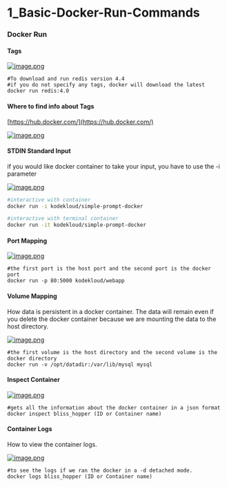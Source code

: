 # 1_Basic-Docker-Run-Commands

### Docker Run

#### Tags

[![image.png](https://bookstack.besthomelabevar.xyz/uploads/images/gallery/2024-06/scaled-1680-/zBdxWsxqsdlRRxIP-image.png)](https://bookstack.besthomelabevar.xyz/uploads/images/gallery/2024-06/zBdxWsxqsdlRRxIP-image.png)

```
#To download and run redis version 4.4
#if you do not specify any tags, docker will download the latest
docker run redis:4.0
```

#### Where to find info about Tags

[https://hub.docker.com/](https://hub.docker.com/)

[![image.png](https://bookstack.besthomelabevar.xyz/uploads/images/gallery/2024-06/scaled-1680-/2gSOXrD8vPa0gGBz-image.png)](https://bookstack.besthomelabevar.xyz/uploads/images/gallery/2024-06/2gSOXrD8vPa0gGBz-image.png)

#### STDIN Standard Input

if you would like docker container to take your input, you have to use the -i parameter

[![image.png](https://bookstack.besthomelabevar.xyz/uploads/images/gallery/2024-06/scaled-1680-/eHkqIUKBIhy5WE8F-image.png)](https://bookstack.besthomelabevar.xyz/uploads/images/gallery/2024-06/eHkqIUKBIhy5WE8F-image.png)

```bash
#interactive with container
docker run -i kodekloud/simple-prompt-docker

#interactive with terminal container
docker run -it kodekloud/simple-prompt-docker
```

#### Port Mapping

[![image.png](https://bookstack.besthomelabevar.xyz/uploads/images/gallery/2024-06/scaled-1680-/FxdZGp7390crajFJ-image.png)](https://bookstack.besthomelabevar.xyz/uploads/images/gallery/2024-06/FxdZGp7390crajFJ-image.png)

```
#the first port is the host port and the second port is the docker port
docker run -p 80:5000 kodekloud/webapp
```

#### Volume Mapping  


How data is persistent in a docker container. The data will remain even if you delete the docker container because we are mounting the data to the host directory.

[![image.png](https://bookstack.besthomelabevar.xyz/uploads/images/gallery/2024-06/scaled-1680-/Bnnf55C0nDiOll6Z-image.png)](https://bookstack.besthomelabevar.xyz/uploads/images/gallery/2024-06/Bnnf55C0nDiOll6Z-image.png)

```
#the first volume is the host directory and the second volume is the docker directory
docker run -v /opt/datadir:/var/lib/mysql mysql
```

#### Inspect Container

[![image.png](https://bookstack.besthomelabevar.xyz/uploads/images/gallery/2024-06/scaled-1680-/gqTJF6KGcmCvEbIF-image.png)](https://bookstack.besthomelabevar.xyz/uploads/images/gallery/2024-06/gqTJF6KGcmCvEbIF-image.png)

```
#gets all the information about the docker container in a json format
docker inspect bliss_hopper (ID or Container name)
```

#### Container Logs  


How to view the container logs.

[![image.png](https://bookstack.besthomelabevar.xyz/uploads/images/gallery/2024-06/scaled-1680-/lwB5AR56VK8l1U7t-image.png)](https://bookstack.besthomelabevar.xyz/uploads/images/gallery/2024-06/lwB5AR56VK8l1U7t-image.png)

```
#to see the logs if we ran the docker in a -d detached mode.
docker logs bliss_hopper (ID or Container name)
```
